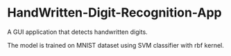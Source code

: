 # HandWritten-Digit-Recognition-App
A GUI application that detects handwritten digits.

The model is trained on MNIST dataset using SVM classifier with rbf kernel.

